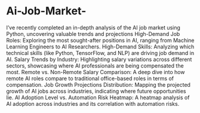 # Ai-Job-Market-
I’ve recently completed an in-depth analysis of the AI job market using Python, uncovering valuable trends and projections
High-Demand Job Roles: Exploring the most sought-after positions in AI, ranging from Machine Learning Engineers to AI Researchers.
High-Demand Skills: Analyzing which technical skills (like Python, TensorFlow, and NLP) are driving job demand in AI.
Salary Trends by Industry: Highlighting salary variations across different sectors, showcasing where AI professionals are being compensated the most.
Remote vs. Non-Remote Salary Comparison: A deep dive into how remote AI roles compare to traditional office-based roles in terms of compensation.
Job Growth Projections Distribution: Mapping the projected growth of AI jobs across industries, indicating where future opportunities lie.
AI Adoption Level vs. Automation Risk Heatmap: A heatmap analysis of AI adoption across industries and its correlation with automation risks.
